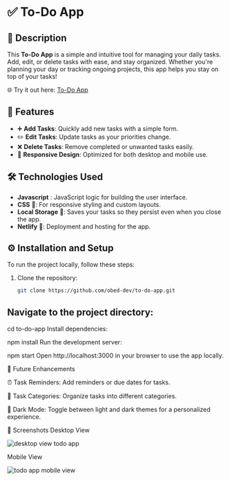 # ✅ To-Do App

## 📝 Description

This **To-Do App** is a simple and intuitive tool for managing your daily tasks. Add, edit, or delete tasks with ease, and stay organized. Whether you're planning your day or tracking ongoing projects, this app helps you stay on top of your tasks!

🌐 Try it out here: [To-Do App](https://to-do-app-obed-dev.netlify.app/)

## 🚀 Features

- ➕ **Add Tasks**: Quickly add new tasks with a simple form.
- ✏️ **Edit Tasks**: Update tasks as your priorities change.
- ❌ **Delete Tasks**: Remove completed or unwanted tasks easily.
- 🎨 **Responsive Design**: Optimized for both desktop and mobile use.

## 🛠️ Technologies Used

- **Javascript** : JavaScript logic for building the user interface.
- **CSS** 🎨: For responsive styling and custom layouts.
- **Local Storage** 💾: Saves your tasks so they persist even when you close the app.
- **Netlify** 🚀: Deployment and hosting for the app.

## ⚙️ Installation and Setup

To run the project locally, follow these steps:

1. Clone the repository:

   ```bash
   git clone https://github.com/obed-dev/to-do-app.git
## Navigate to the project directory:


cd to-do-app
Install dependencies:


npm install
Run the development server:


npm start
Open http://localhost:3000 in your browser to use the app locally.

🎯 Future Enhancements

⏰ Task Reminders: Add reminders or due dates for tasks.

📅 Task Categories: Organize tasks into different categories.

🌙 Dark Mode: Toggle between light and dark themes for a personalized experience.

📸 Screenshots
Desktop View

![desktop view todo app](https://github.com/user-attachments/assets/268d3cfc-f925-44ea-a0a9-97445d86d895)


Mobile View

![todo app mobile view](https://github.com/user-attachments/assets/53b0020b-bffc-4b30-99cc-de6321682c46)



<!-- Add screenshots to showcase the app -->
